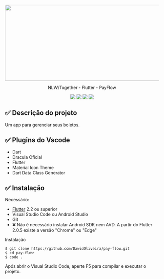<p align="center">
  <a href="https://github.com/dawidoliveira/pay-flow">
    <img src="https://github.com/DawidOliveira/pay-flow/tree/master/assets/screenshots/nlw.png" width="844" height="248"/>
  </a>
</p>
<p align="center">NLW/Together - Flutter - PayFlow</p>

 <p align="center">
 <img src="https://img.shields.io/github/issues/dawidoliveira/pay-flow?style=for-the-badge"/>
 <img src="https://img.shields.io/github/forks/dawidoliveira/pay-flow?style=for-the-badge"/>
 <img src="https://img.shields.io/github/stars/dawidoliveira/pay-flow?style=for-the-badge"/>
 <img src="https://img.shields.io/github/license/dawidoliveira/pay-flow?style=for-the-badge"/>
 </p>

## ✅ Descrição do projeto
Um app para gerenciar seus boletos.

## ✅ Plugins do Vscode

- Dart
- Dracula Oficial
- Flutter
- Material Icon Theme
- Dart Data Class Generator

## ✅  Instalação

Necessário:

- [Flutter](flutter.dev) 2.2 ou superior
- Visual Studio Code ou Android Studio
- Git
- ❌ Não é necessário instalar Android SDK nem AVD. A partir do Flutter 2.0.5 existe a versão "Chrome" ou "Edge"

Instalação

```
$ git clone https://github.com/DawidOliveira/pay-flow.git
$ cd pay-flow
$ code . 
```

Após abrir o Visual Studio Code, aperte F5 para compilar e executar o projeto.

